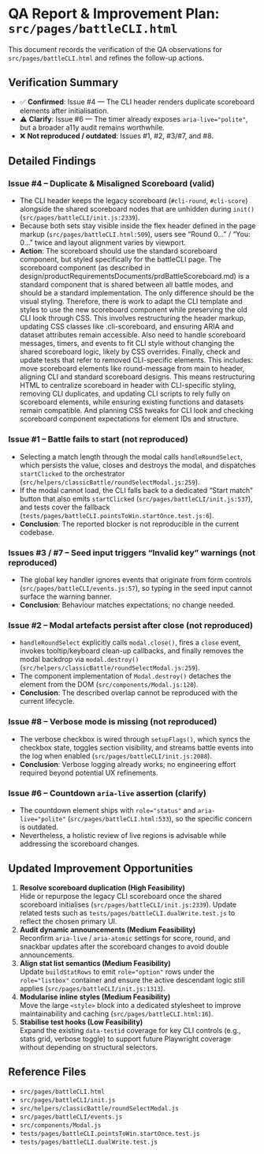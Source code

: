 # QA Report & Improvement Plan: `src/pages/battleCLI.html`

This document records the verification of the QA observations for `src/pages/battleCLI.html` and refines the follow-up actions.

## Verification Summary

- ✅ **Confirmed**: Issue #4 — The CLI header renders duplicate scoreboard elements after initialisation.
- ⚠️ **Clarify**: Issue #6 — The timer already exposes `aria-live="polite"`, but a broader a11y audit remains worthwhile.
- ❌ **Not reproduced / outdated**: Issues #1, #2, #3/#7, and #8.

## Detailed Findings

### Issue #4 – Duplicate & Misaligned Scoreboard (**valid**)

- The CLI header keeps the legacy scoreboard (`#cli-round`, `#cli-score`) alongside the shared scoreboard nodes that are unhidden during `init()` (`src/pages/battleCLI/init.js:2339`).
- Because both sets stay visible inside the flex header defined in the page markup (`src/pages/battleCLI.html:509`), users see “Round 0…” / “You: 0…” twice and layout alignment varies by viewport.
- **Action**: The scoreboard should use the standard scoreboard component, but styled specifically for the battleCLI page. The scoreboard component (as described
in design/productRequirementsDocuments/prdBattleScoreboard.md) is a standard component that is shared between all battle modes, and should be a standard
implementation. The only difference should be the visual styling. Therefore, there is work to adapt the CLI template and styles to use the new scoreboard component while preserving the old CLI look through CSS. This involves
restructuring the header markup, updating CSS classes like .cli-scoreboard, and ensuring ARIA and dataset attributes remain accessible. Also need to handle
scoreboard messages, timers, and events to fit CLI style without changing the shared scoreboard logic, likely by CSS overrides. Finally, check and update
tests that refer to removed CLI-specific elements. This includes: move scoreboard elements like round-message from main to header, aligning CLI and standard scoreboard designs. This means restructuring
HTML to centralize scoreboard in header with CLI-specific styling, removing CLI duplicates, and updating CLI scripts to rely fully on scoreboard elements,
while ensuring existing functions and datasets remain compatible. And planning CSS tweaks for CLI look and checking scoreboard component expectations for
element IDs and structure.

### Issue #1 – Battle fails to start (**not reproduced**)

- Selecting a match length through the modal calls `handleRoundSelect`, which persists the value, closes and destroys the modal, and dispatches `startClicked` to the orchestrator (`src/helpers/classicBattle/roundSelectModal.js:259`).
- If the modal cannot load, the CLI falls back to a dedicated “Start match” button that also emits `startClicked` (`src/pages/battleCLI/init.js:537`), and tests cover the fallback (`tests/pages/battleCLI.pointsToWin.startOnce.test.js:6`).
- **Conclusion**: The reported blocker is not reproducible in the current codebase.

### Issues #3 / #7 – Seed input triggers “Invalid key” warnings (**not reproduced**)

- The global key handler ignores events that originate from form controls (`src/pages/battleCLI/events.js:57`), so typing in the seed input cannot surface the warning banner.
- **Conclusion**: Behaviour matches expectations; no change needed.

### Issue #2 – Modal artefacts persist after close (**not reproduced**)

- `handleRoundSelect` explicitly calls `modal.close()`, fires a `close` event, invokes tooltip/keyboard clean-up callbacks, and finally removes the modal backdrop via `modal.destroy()` (`src/helpers/classicBattle/roundSelectModal.js:259`).
- The component implementation of `Modal.destroy()` detaches the element from the DOM (`src/components/Modal.js:120`).
- **Conclusion**: The described overlap cannot be reproduced with the current lifecycle.

### Issue #8 – Verbose mode is missing (**not reproduced**)

- The verbose checkbox is wired through `setupFlags()`, which syncs the checkbox state, toggles section visibility, and streams battle events into the log when enabled (`src/pages/battleCLI/init.js:2088`).
- **Conclusion**: Verbose logging already works; no engineering effort required beyond potential UX refinements.

### Issue #6 – Countdown `aria-live` assertion (**clarify**)

- The countdown element ships with `role="status"` and `aria-live="polite"` (`src/pages/battleCLI.html:533`), so the specific concern is outdated.
- Nevertheless, a holistic review of live regions is advisable while addressing the scoreboard changes.

## Updated Improvement Opportunities

1. **Resolve scoreboard duplication (High Feasibility)**  
   Hide or repurpose the legacy CLI scoreboard once the shared scoreboard initialises (`src/pages/battleCLI/init.js:2339`). Update related tests such as `tests/pages/battleCLI.dualWrite.test.js` to reflect the chosen primary UI.
2. **Audit dynamic announcements (Medium Feasibility)**  
   Reconfirm `aria-live` / `aria-atomic` settings for score, round, and snackbar updates after the scoreboard changes to avoid double announcements.
3. **Align stat list semantics (Medium Feasibility)**  
   Update `buildStatRows` to emit `role="option"` rows under the `role="listbox"` container and ensure the active descendant logic still applies (`src/pages/battleCLI/init.js:1313`).
4. **Modularise inline styles (Medium Feasibility)**  
   Move the large `<style>` block into a dedicated stylesheet to improve maintainability and caching (`src/pages/battleCLI.html:16`).
5. **Stabilise test hooks (Low Feasibility)**  
   Expand the existing `data-testid` coverage for key CLI controls (e.g., stats grid, verbose toggle) to support future Playwright coverage without depending on structural selectors.

## Reference Files

- `src/pages/battleCLI.html`
- `src/pages/battleCLI/init.js`
- `src/helpers/classicBattle/roundSelectModal.js`
- `src/pages/battleCLI/events.js`
- `src/components/Modal.js`
- `tests/pages/battleCLI.pointsToWin.startOnce.test.js`
- `tests/pages/battleCLI.dualWrite.test.js`
